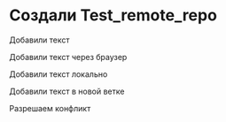 # Создали Test_remote_repo

Добавили текст

Добавили текст через браузер

Добавили текст локально

Добавили текст в новой ветке

Разрешаем конфликт
